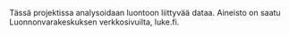 Tässä projektissa analysoidaan luontoon liittyvää dataa. Aineisto on saatu Luonnonvarakeskuksen verkkosivuilta, luke.fi.
